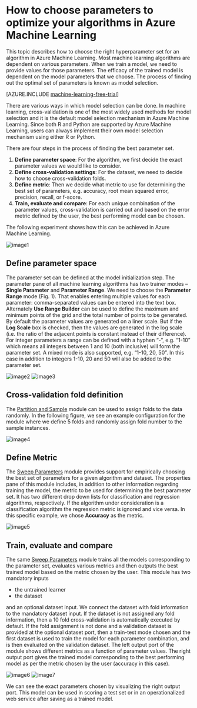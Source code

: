 <properties 
    pageTitle="How to choose parameters to optimize your algorithms in Azure Machine Learning | Microsoft Azure" 
    description="Explains how to choose the optimal parameter set for an algorithm in Azure Machine Learning." 
    services="machine-learning"
    documentationCenter="" 
    authors="bradsev" 
    manager="paulettm" 
    editor="cgronlun"/>

<tags 
    ms.service="machine-learning" 
    ms.workload="data-services" 
    ms.tgt_pltfrm="na" 
    ms.devlang="na" 
    ms.topic="article" 
    ms.date="12/04/2015" 
    ms.author="bradsev" />


# How to choose parameters to optimize your algorithms in Azure Machine Learning

This topic describes how to choose the right hyperparameter set for an algorithm in Azure Machine Learning. Most machine learning algorithms are dependent on various parameters. When we train a model, we need to provide values for those parameters. The efficacy of the trained model is dependent on the model parameters that we choose. The process of finding out the optimal set of parameters is known as model selection. 

[AZURE.INCLUDE [machine-learning-free-trial](../../includes/machine-learning-free-trial.md)]

There are various ways in which model selection can be done. In machine learning, cross-validation is one of the most widely used methods for model selection and it is the default model selection mechanism in Azure Machine Learning. Since both R and Python are supported by Azure Machine Learning, users can always implement their own model selection mechanism using either R or Python. 

There are four steps in the process of finding the best parameter set. 

1.  **Define parameter space**: For the algorithm, we first decide the exact parameter values we would like to consider. 
2.  **Define cross-validation settings**: For the dataset, we need to decide how to choose cross-validation folds. 
3.  **Define metric**: Then we decide what metric to use for determining the best set of parameters, e.g. accuracy, root mean squared error, precision, recall, or f-score. 
4.  **Train, evaluate and compare**: For each unique combination of the parameter values, cross-validation is carried out and based on the error metric defined by the user, the best performing model can be chosen.

The following experiment shows how this can be achieved in Azure Machine Learning. 

![image1](./media/machine-learning-algorithm-parameters-optimize/fig1.png)
 
## Define parameter space
The parameter set can be defined at the model initialization step. The parameter pane of all machine learning algorithms has two trainer modes – **Single Parameter** and **Parameter Range**. We need to choose the **Parameter Range** mode (Fig. 1). That enables entering multiple values for each parameter: comma-separated values can be entered into the text box. Alternately **Use Range Builder** can be used to define the maximum and minimum points of the grid and the total number of points to be generated. By default the parameter values are generated on a liner scale. But if the **Log Scale** box is checked, then the values are generated in the log scale (i.e. the ratio of the adjacent points is constant instead of their difference). For integer parameters a range can be defined with a hyphen “-“, e.g. “1-10” which means all integers between 1 and 10 (both inclusive) will form the parameter set. A mixed mode is also supported, e.g. “1-10, 20, 50”. In this case in addition to integers 1-10, 20 and 50 will also be added to the parameter set. 
  
![image2](./media/machine-learning-algorithm-parameters-optimize/fig2.png)
![image3](./media/machine-learning-algorithm-parameters-optimize/fig3.png)

## Cross-validation fold definition
The [Partition and Sample][partition-and-sample] module can be used to assign folds to the data randomly. In the following figure, we see an example configuration for the module where we define 5 folds and randomly assign fold number to the sample instances. 

![image4](./media/machine-learning-algorithm-parameters-optimize/fig4.png)


## Define Metric
The [Sweep Parameters][sweep-parameters] module provides support for empirically choosing the best set of parameters for a given algorithm and dataset. The properties pane of this module includes, in addition to other information regarding training the model, the metric to be used for determining the best parameter set. It has two different drop down lists for classification and regression algorithms, respectively. If the algorithm under consideration is a classification algorithm the regression metric is ignored and vice versa. In this specific example, we chose **Accuracy** as the metric.   
 
![image5](./media/machine-learning-algorithm-parameters-optimize/fig5.png)

## Train, evaluate and compare  
The same [Sweep Parameters][sweep-parameters] module trains all the models corresponding to the parameter set, evaluates various metrics and then outputs the best trained model based on the metric chosen by the user. This module has two mandatory inputs

* the untrained learner 
* the dataset 

and an optional dataset input. We connect the dataset with fold information to the mandatory dataset input. If the dataset is not assigned any fold information, then a 10 fold cross-validation is automatically executed by default. If the fold assignment is not done and a validation dataset is provided at the optional dataset port, then a train-test mode chosen and the first dataset is used to train the model for each parameter combination, and is then evaluated on the validation dataset. The left output port of the module shows different metrics as a function of parameter values. The right output port gives the trained model corresponding to the best performing model as per the metric chosen by the user (accuracy in this case).  

![image6](./media/machine-learning-algorithm-parameters-optimize/fig6a.png)
![image7](./media/machine-learning-algorithm-parameters-optimize/fig6b.png)
 
We can see the exact parameters chosen by visualizing the right output port. This model can be used in scoring a test set or in an operationalized web service after saving as a trained model. 


<!-- Module References -->
[partition-and-sample]: https://msdn.microsoft.com/library/azure/a8726e34-1b3e-4515-b59a-3e4a475654b8/
[sweep-parameters]: https://msdn.microsoft.com/library/azure/038d91b6-c2f2-42a1-9215-1f2c20ed1b40/
 
